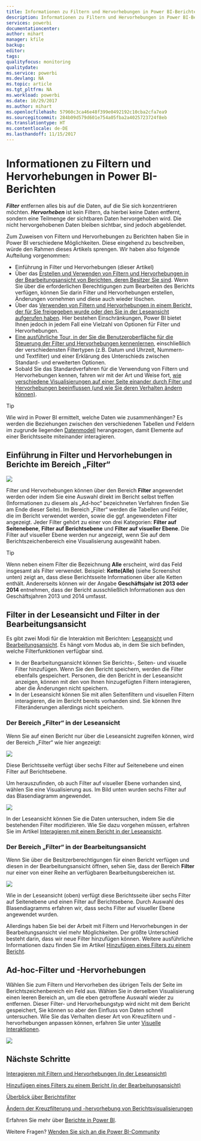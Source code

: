 ```yaml
---
title: Informationen zu Filtern und Hervorhebungen in Power BI-Berichten
description: Informationen zu Filtern und Hervorhebungen in Power BI-Berichten
services: powerbi
documentationcenter: 
author: mihart
manager: kfile
backup: 
editor: 
tags: 
qualityfocus: monitoring
qualitydate: 
ms.service: powerbi
ms.devlang: NA
ms.topic: article
ms.tgt_pltfrm: NA
ms.workload: powerbi
ms.date: 10/29/2017
ms.author: mihart
ms.openlocfilehash: 57960c3ca46e48f399e0492192c10cba2cfa7ea9
ms.sourcegitcommit: 284b09d579d601e754a05fba2a4025723724f8eb
ms.translationtype: HT
ms.contentlocale: de-DE
ms.lasthandoff: 11/15/2017
---
```

# <a name="about-filters-and-highlighting-in-power-bi-reports"></a>Informationen zu Filtern und Hervorhebungen in Power BI-Berichten
***Filter*** entfernen alles bis auf die Daten, auf die Sie sich konzentrieren möchten.  ***Hervorheben*** ist kein Filtern, da hierbei keine Daten entfernt, sondern eine Teilmenge der sichtbaren Daten hervorgehoben wird. Die nicht hervorgehobenen Daten bleiben sichtbar, sind jedoch abgeblendet.

Zum Zuweisen von Filtern und Hervorhebungen zu Berichten haben Sie in Power BI verschiedene Möglichkeiten. Diese eingehend zu beschreiben, würde den Rahmen dieses Artikels sprengen. Wir haben also folgende Aufteilung vorgenommen:

* Einführung in Filter und Hervorhebungen (dieser Artikel)
* Über das [Erstellen und Verwenden von Filtern und Hervorhebungen in der Bearbeitungsansicht von Berichten, deren Besitzer Sie sind](power-bi-report-add-filter.md). Wenn Sie über die erforderlichen Berechtigungen zum Bearbeiten des Berichts verfügen, können Sie darin Filter und Hervorhebungen erstellen, Änderungen vornehmen und diese auch wieder löschen.
* Über das [Verwenden von Filtern und Hervorhebungen in einem Bericht, der für Sie freigegeben wurde oder den Sie in der Leseansicht aufgerufen haben](service-interact-with-a-report-in-reading-view.md). Hier bestehen Einschränkungen, Power BI bietet Ihnen jedoch in jedem Fall eine Vielzahl von Optionen für Filter und Hervorhebungen.  
* [Eine ausführliche Tour, in der Sie die Benutzeroberfläche für die Steuerung der Filter und Hervorhebungen kennenlernen](power-bi-how-to-report-filter.md), einschließlich der verschiedensten Filtertypen (z.B. Datum und Uhrzeit, Nummern- und Textfilter) und einer Erklärung des Unterschieds zwischen Standard- und erweiterten Optionen.
* Sobald Sie das Standardverfahren für die Verwendung von Filtern und Hervorhebungen kennen, fahren wir mit der Art und Weise fort, [wie verschiedene Visualisierungen auf einer Seite einander durch Filter und Hervorhebungen beeinflussen (und wie Sie deren Verhalten ändern können)](service-reports-visual-interactions.md).

> [!TIP]
> Wie wird in Power BI ermittelt, welche Daten wie zusammenhängen?  Es werden die Beziehungen zwischen den verschiedenen Tabellen und Feldern im zugrunde liegenden [Datenmodell](https://support.office.com/article/Create-a-Data-Model-in-Excel-87e7a54c-87dc-488e-9410-5c75dbcb0f7b?ui=en-US&rs=en-US&ad=US) herangezogen, damit Elemente auf einer Berichtsseite miteinander interagieren.
> 
> 

## <a name="introduction-to-filters-and-highlighting-in-reports-using-the-filters-pane"></a>Einführung in Filter und Hervorhebungen in Berichte im Bereich „Filter“
![](media/power-bi-reports-filters-and-highlighting/power-bi-add-filter-reading-view.png)

Filter und Hervorhebungen können über den Bereich **Filter** angewendet werden oder indem Sie eine Auswahl direkt im Bericht selbst treffen (Informationen zu diesem als „Ad-hoc“ bezeichneten Verfahren finden Sie am Ende dieser Seite). Im Bereich „Filter“ werden die Tabellen und Felder, die im Bericht verwendet werden, sowie die ggf. angewendeten Filter angezeigt. Jeder Filter gehört zu einer von drei Kategorien: **Filter auf Seitenebene**, **Filter auf Berichtsebene** und **Filter auf visueller Ebene**.  Die Filter auf visueller Ebene werden nur angezeigt, wenn Sie auf dem Berichtszeichenbereich eine Visualisierung ausgewählt haben.

> [!TIP]
> Wenn neben einem Filter die Bezeichnung **Alle** erscheint, wird das Feld insgesamt als Filter verwendet.  Beispiel: **Kette(Alle)** (siehe Screenshot unten) zeigt an, dass diese Berichtsseite Informationen über alle Ketten enthält.  Andererseits können wir der Angabe **Geschäftsjahr ist 2013 oder 2014** entnehmen, dass der Bericht ausschließlich Informationen aus den Geschäftsjahren 2013 und 2014 umfasst.
> 
> 

## <a name="filters-in-reading-view-versus-editing-view"></a>Filter in der Leseansicht und Filter in der Bearbeitungsansicht
Es gibt zwei Modi für die Interaktion mit Berichten: [Leseansicht](service-interact-with-a-report-in-reading-view.md) und [Bearbeitungsansicht](service-interact-with-a-report-in-editing-view.md).  Es hängt vom Modus ab, in dem Sie sich befinden, welche Filterfunktionen verfügbar sind.

* In der Bearbeitungsansicht können Sie Berichts-, Seiten- und visuelle Filter hinzufügen. Wenn Sie den Bericht speichern, werden die Filter ebenfalls gespeichert. Personen, die den Bericht in der Leseansicht anzeigen, können mit den von Ihnen hinzugefügten Filtern interagieren, aber die Änderungen nicht speichern.
* In der Leseansicht können Sie mit allen Seitenfiltern und visuellen Filtern interagieren, die im Bericht bereits vorhanden sind. Sie können Ihre Filteränderungen allerdings nicht speichern.

### <a name="the-filters-pane-in-reading-view"></a>Der Bereich „Filter“ in der Leseansicht
Wenn Sie auf einen Bericht nur über die Leseansicht zugreifen können, wird der Bereich „Filter“ wie hier angezeigt:

![](media/power-bi-reports-filters-and-highlighting/power-bi-filter-reading-view.png)

Diese Berichtsseite verfügt über sechs Filter auf Seitenebene und einen Filter auf Berichtsebene.

Um herauszufinden, ob auch Filter auf visueller Ebene vorhanden sind, wählen Sie eine Visualisierung aus. Im Bild unten wurden sechs Filter auf das Blasendiagramm angewendet.

![](media/power-bi-reports-filters-and-highlighting/power-bi-filter-visual-level.png)

In der Leseansicht können Sie die Daten untersuchen, indem Sie die bestehenden Filter modifizieren. Wie Sie dazu vorgehen müssen, erfahren Sie im Artikel [Interagieren mit einem Bericht in der Leseansicht](service-interact-with-a-report-in-reading-view.md).

### <a name="the-filters-pane-in-editing-view"></a>Der Bereich „Filter“ in der Bearbeitungsansicht
Wenn Sie über die Besitzerberechtigungen für einen Bericht verfügen und diesen in der Bearbeitungsansicht öffnen, sehen Sie, dass der Bereich **Filter** nur einer von einer Reihe an verfügbaren Bearbeitungsbereichen ist.

![](media/power-bi-reports-filters-and-highlighting/power-bi-add-filter-editing-view.png)

Wie in der Leseansicht (oben) verfügt diese Berichtsseite über sechs Filter auf Seitenebene und einen Filter auf Berichtsebene. Durch Auswahl des Blasendiagramms erfahren wir, dass sechs Filter auf visueller Ebene angewendet wurden.

Allerdings haben Sie bei der Arbeit mit Filtern und Hervorhebungen in der Bearbeitungsansicht viel mehr Möglichkeiten. Der größte Unterschied besteht darin, dass wir neue Filter hinzufügen können. Weitere ausführliche Informationen dazu finden Sie im Artikel [Hinzufügen eines Filters zu einem Bericht](power-bi-report-add-filter.md).

## <a name="ad-hoc-filterting-and-highlighting"></a>Ad-hoc-Filter und -Hervorhebungen
Wählen Sie zum Filtern und Hervorheben des übrigen Teils der Seite im Berichtszeichenbereich ein Feld aus. Wählen Sie in derselben Visualisierung einen leeren Bereich an, um die eben getroffene Auswahl wieder zu entfernen. Dieser Filter- und Hervorhebungstyp wird nicht mit dem Bericht gespeichert, Sie können so aber den Einfluss von Daten schnell untersuchen. Wie Sie das Verhalten dieser Art von Kreuzfiltern und -hervorhebungen anpassen können, erfahren Sie unter [Visuelle Interaktionen](service-reports-visual-interactions.md).

![](media/power-bi-reports-filters-and-highlighting/power-bi-adhoc-filter.gif)

## <a name="next-steps"></a>Nächste Schritte
[Interagieren mit Filtern und Hervorhebungen (in der Leseansicht)](service-interact-with-a-report-in-reading-view.md)

[Hinzufügen eines Filters zu einem Bericht (in der Bearbeitungsansicht)](power-bi-report-add-filter.md)

[Überblick über Berichtsfilter](power-bi-how-to-report-filter.md)

[Ändern der Kreuzfilterung und -hervorhebung von Berichtsvisualisierungen](service-reports-visual-interactions.md)

Erfahren Sie mehr über [Berichte in Power BI](service-reports.md).

Weitere Fragen? [Wenden Sie sich an die Power BI-Community](http://community.powerbi.com/)

